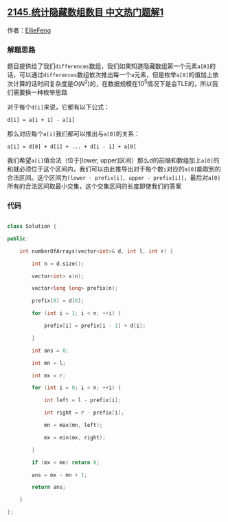 ## [2145.统计隐藏数组数目 中文热门题解1](https://leetcode.cn/problems/count-the-hidden-sequences/solutions/100000/c-qian-zhui-he-fan-tui-si-xiang-by-ellie-4d0e)

作者：[EllieFeng](https://leetcode.cn/u/EllieFeng)

### 解题思路
题目提供给了我们`differences`数组，我们如果知道隐藏数组第一个元素`a[0]`的话，可以通过`differences`数组依次推出每一个`a`元素，但是枚举`a[0]`的值加上依次计算的话时间复杂度是$O(N^2)$的，在数据规模在$10^5$情况下是会TLE的，所以我们需要换一种枚举思路
对于每个`d[i]`来说，它都有以下公式：
`d[i] = a[i + 1] - a[i]`
那么对应每个`a[i]`我们都可以推出与`a[0]`的关系：
`a[i] = d[0] + d[1] + ... + d[i - 1] + a[0] ` 
我们希望`a[i]`值合法（位于[lower, upper]区间）那么d的前缀和数组加上`a[0]`的和就必须位于这个区间内，我们可以由此推导出对于每个数`i`对应的`a[0]`能取到的合法区间。这个区间为`[lower - prefix[i], upper - prefix[i]]`，最后对`a[0]`所有的合法区间取最小交集，这个交集区间的长度即使我们的答案

### 代码
```c++
class Solution {
public:
    int numberOfArrays(vector<int>& d, int l, int r) {
        int n = d.size();
        vector<int> x(n);
        vector<long long> prefix(n);
        prefix[0] = d[0];
        for (int i = 1; i < n; ++i) {
            prefix[i] = prefix[i - 1] + d[i];
        }
        int ans = 0;
        int mn = l;
        int mx = r;
        for (int i = 0; i < n; ++i) {
            int left = l - prefix[i];
            int right = r - prefix[i];
            mn = max(mn, left);
            mx = min(mx, right);
        }
        if (mx < mn) return 0;
        ans = mx - mn + 1;
        return ans;
    }
};
```
